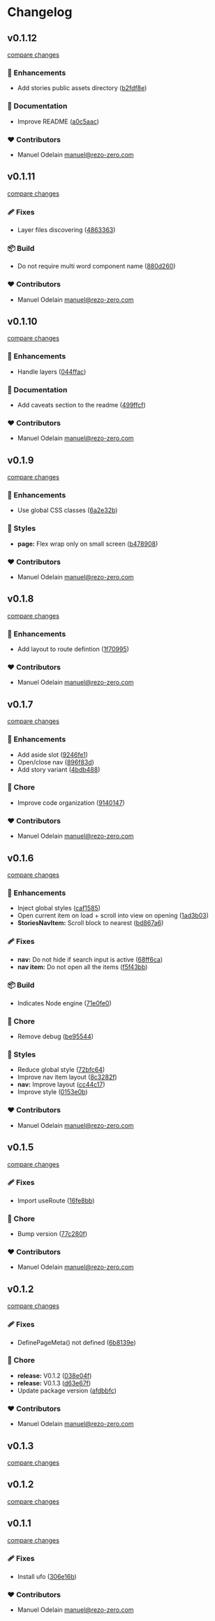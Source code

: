# Changelog


## v0.1.12

[compare changes](https://github.com/rezozero/nuxt-stories/compare/v0.1.11...v0.1.12)

### 🚀 Enhancements

- Add stories public assets directory ([b2fdf8e](https://github.com/rezozero/nuxt-stories/commit/b2fdf8e))

### 📖 Documentation

- Improve README ([a0c5aac](https://github.com/rezozero/nuxt-stories/commit/a0c5aac))

### ❤️ Contributors

- Manuel Odelain <manuel@rezo-zero.com>

## v0.1.11

[compare changes](https://github.com/rezozero/nuxt-stories/compare/v0.1.10...v0.1.11)

### 🩹 Fixes

- Layer files discovering ([4863363](https://github.com/rezozero/nuxt-stories/commit/4863363))

### 📦 Build

- Do not require multi word component name ([880d260](https://github.com/rezozero/nuxt-stories/commit/880d260))

### ❤️ Contributors

- Manuel Odelain <manuel@rezo-zero.com>

## v0.1.10

[compare changes](https://github.com/rezozero/nuxt-stories/compare/v0.1.9...v0.1.10)

### 🚀 Enhancements

- Handle layers ([044ffac](https://github.com/rezozero/nuxt-stories/commit/044ffac))

### 📖 Documentation

- Add caveats section to the readme ([499ffcf](https://github.com/rezozero/nuxt-stories/commit/499ffcf))

### ❤️ Contributors

- Manuel Odelain <manuel@rezo-zero.com>

## v0.1.9

[compare changes](https://github.com/rezozero/nuxt-stories/compare/v0.1.8...v0.1.9)

### 🚀 Enhancements

- Use global CSS classes ([6a2e32b](https://github.com/rezozero/nuxt-stories/commit/6a2e32b))

### 🎨 Styles

- **page:** Flex wrap only on small screen ([b478908](https://github.com/rezozero/nuxt-stories/commit/b478908))

### ❤️ Contributors

- Manuel Odelain <manuel@rezo-zero.com>

## v0.1.8

[compare changes](https://github.com/rezozero/nuxt-stories/compare/v0.1.7...v0.1.8)

### 🚀 Enhancements

- Add layout to route defintion ([1f70995](https://github.com/rezozero/nuxt-stories/commit/1f70995))

### ❤️ Contributors

- Manuel Odelain <manuel@rezo-zero.com>

## v0.1.7

[compare changes](https://github.com/rezozero/nuxt-stories/compare/v0.1.6...v0.1.7)

### 🚀 Enhancements

- Add aside slot ([9246fe1](https://github.com/rezozero/nuxt-stories/commit/9246fe1))
- Open/close nav ([896f83d](https://github.com/rezozero/nuxt-stories/commit/896f83d))
- Add story variant ([4bdb488](https://github.com/rezozero/nuxt-stories/commit/4bdb488))

### 🏡 Chore

- Improve code organization ([9140147](https://github.com/rezozero/nuxt-stories/commit/9140147))

### ❤️ Contributors

- Manuel Odelain <manuel@rezo-zero.com>

## v0.1.6

[compare changes](https://github.com/rezozero/nuxt-stories/compare/v0.1.5...v0.1.6)

### 🚀 Enhancements

- Inject global styles ([caf1585](https://github.com/rezozero/nuxt-stories/commit/caf1585))
- Open current item on load + scroll into view on opening ([1ad3b03](https://github.com/rezozero/nuxt-stories/commit/1ad3b03))
- **StoriesNavItem:** Scroll block to nearest ([bd867a6](https://github.com/rezozero/nuxt-stories/commit/bd867a6))

### 🩹 Fixes

- **nav:** Do not hide if search input is active ([68ff6ca](https://github.com/rezozero/nuxt-stories/commit/68ff6ca))
- **nav item:** Do not open all the items ([f5f43bb](https://github.com/rezozero/nuxt-stories/commit/f5f43bb))

### 📦 Build

- Indicates Node engine ([71e0fe0](https://github.com/rezozero/nuxt-stories/commit/71e0fe0))

### 🏡 Chore

- Remove debug ([be95544](https://github.com/rezozero/nuxt-stories/commit/be95544))

### 🎨 Styles

- Reduce global style ([72bfc64](https://github.com/rezozero/nuxt-stories/commit/72bfc64))
- Improve nav item layout ([8c3282f](https://github.com/rezozero/nuxt-stories/commit/8c3282f))
- **nav:** Improve layout ([cc44c17](https://github.com/rezozero/nuxt-stories/commit/cc44c17))
- Improve style ([0153e0b](https://github.com/rezozero/nuxt-stories/commit/0153e0b))

### ❤️ Contributors

- Manuel Odelain <manuel@rezo-zero.com>

## v0.1.5

[compare changes](https://github.com/rezozero/nuxt-stories/compare/v0.1.2...v0.1.5)

### 🩹 Fixes

- Import useRoute ([16fe8bb](https://github.com/rezozero/nuxt-stories/commit/16fe8bb))

### 🏡 Chore

- Bump version ([77c280f](https://github.com/rezozero/nuxt-stories/commit/77c280f))

### ❤️ Contributors

- Manuel Odelain <manuel@rezo-zero.com>

## v0.1.2

[compare changes](https://github.com/rezozero/nuxt-stories/compare/v0.1.1...v0.1.2)

### 🩹 Fixes

- DefinePageMeta() not defined ([6b8139e](https://github.com/rezozero/nuxt-stories/commit/6b8139e))

### 🏡 Chore

- **release:** V0.1.2 ([038e04f](https://github.com/rezozero/nuxt-stories/commit/038e04f))
- **release:** V0.1.3 ([d63e67f](https://github.com/rezozero/nuxt-stories/commit/d63e67f))
- Update package version ([afdbbfc](https://github.com/rezozero/nuxt-stories/commit/afdbbfc))

### ❤️ Contributors

- Manuel Odelain <manuel@rezo-zero.com>

## v0.1.3

[compare changes](https://github.com/rezozero/nuxt-stories/compare/v0.1.2...v0.1.3)

## v0.1.2

[compare changes](https://github.com/rezozero/nuxt-stories/compare/v0.1.1...v0.1.2)

## v0.1.1

[compare changes](https://github.com/rezozero/nuxt-stories/compare/0.1.0...v0.1.1)

### 🩹 Fixes

- Install ufo ([306e16b](https://github.com/rezozero/nuxt-stories/commit/306e16b))

### ❤️ Contributors

- Manuel Odelain <manuel@rezo-zero.com>

